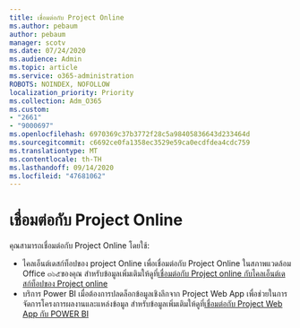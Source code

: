 ```yaml
---
title: เชื่อมต่อกับ Project Online
ms.author: pebaum
author: pebaum
manager: scotv
ms.date: 07/24/2020
ms.audience: Admin
ms.topic: article
ms.service: o365-administration
ROBOTS: NOINDEX, NOFOLLOW
localization_priority: Priority
ms.collection: Adm_O365
ms.custom:
- "2661"
- "9000697"
ms.openlocfilehash: 6970369c37b3772f28c5a98405836643d233464d
ms.sourcegitcommit: c6692ce0fa1358ec3529e59ca0ecdfdea4cdc759
ms.translationtype: MT
ms.contentlocale: th-TH
ms.lasthandoff: 09/14/2020
ms.locfileid: "47681062"
---
```

# <a name="connect-to-project-online"></a>เชื่อมต่อกับ Project Online

คุณสามารถเชื่อมต่อกับ Project Online โดยใช้:

- ไคลเอ็นต์เดสก์ท็อปของ project Online เพื่อเชื่อมต่อกับ Project Online ในสภาพแวดล้อม Office ๓๖๕ของคุณ สำหรับข้อมูลเพิ่มเติมให้ดูที่[เชื่อมต่อกับ Project online กับไคลเอ็นต์เดสก์ท็อปของ Project online](https://docs.microsoft.com/projectonline/connect-to-project-online-with-the-project-online-desktop-client)  
- บริการ Power BI เมื่อต้องการปลดล็อกข้อมูลเชิงลึกจาก Project Web App เพื่อช่วยในการจัดการโครงการผลงานและแหล่งข้อมูล สำหรับข้อมูลเพิ่มเติมให้ดูที่[เชื่อมต่อกับ Project Web App กับ POWER BI](https://docs.microsoft.com/power-bi/service-connect-to-project-online)  